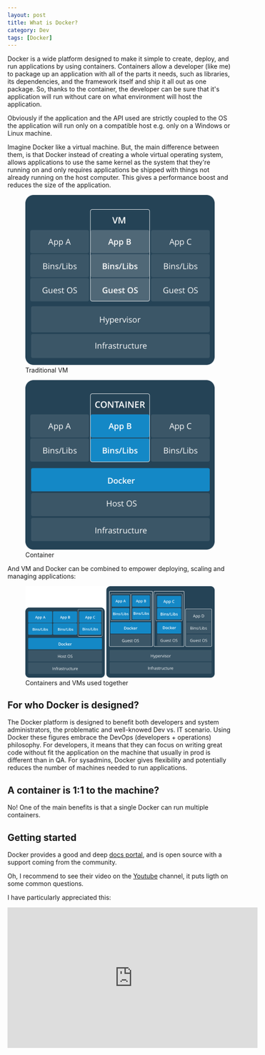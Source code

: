 ```yaml
---
layout: post
title: What is Docker?
category: Dev
tags: [Docker]
---
```


Docker is a wide platform designed to make it simple to create, deploy, and run applications by using containers. Containers allow a developer (like me) to package up an application with all of the parts it needs, such as libraries, its dependencies, and the framework itself and ship it all out as one package. So, thanks to the container, the developer can be sure that it's application will run without care on what environment will host the application.

Obviously if the application and the API used are strictly coupled to the OS the application will run only on a compatible host e.g. only on a Windows or Linux machine.

Imagine Docker like a virtual machine. But, the main difference between them, is that Docker instead of creating a whole virtual operating system, allows applications to use the same kernel as the system that they're running on and only requires applications be shipped with things not already running on the host computer. This gives a performance boost and reduces the size of the application.

<div>
    <div class="post-comparison">
        <figure>
            <img class="alignnone size-full wp-image-119" src="/images/WhatIsDocker/VM.png" alt="glfdrio" /> 
            <figcaption>Traditional VM</figcaption>
        </figure>
    </div>
    <div  class="post-comparison">
        <figure>
            <img class="alignnone size-full wp-image-119" src="/images/WhatIsDocker/Container.png" alt="glfdrio" /> 
            <figcaption>Container</figcaption>
        </figure>
    </div>
</div>

And VM and Docker can be combined to empower deploying, scaling and managing applications:
<figure>
    <img class="alignnone size-full wp-image-119" src="/images/WhatIsDocker/Together.png" alt="glfdrio" /> 
    <figcaption>Containers and VMs used together</figcaption>
</figure>

<h2>For who Docker is designed?</h2>
The Docker platform is designed to benefit both developers and system administrators, the problematic and well-knowed Dev vs. IT scenario. Using Docker these figures embrace the DevOps (developers + operations) philosophy. 
For developers, it means that they can focus on writing great code without fit the application on the machine that usually in prod is different than in QA. For sysadmins, Docker gives flexibility and potentially reduces the number of machines needed to run applications.

<h2>A container is 1:1 to the machine?</h2>

No! One of the main benefits is that a single Docker can run multiple containers.

<h2>Getting started</h2>
Docker provides a good and deep <a href="https://docs.docker.com/engine/docker-overview/">docs portal</a>, and is open source with a support coming from the community. 

Oh, I recommend to see their video on the <a href="https://www.youtube.com/user/dockerrun">Youtube</a> channel, it puts ligth on some common questions.

I have particularly appreciated this:
<iframe width="560" height="315" src="https://www.youtube.com/embed/IK3l9UhwOGU" frameborder="0" allowfullscreen></iframe>